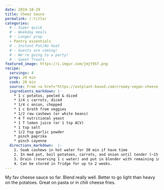 ```yaml
---
date: 2019-10-29
title: Cheez Sauce
permalink: /:title/
categories:
  # - Super quick
  # - Weekday meals
  # - Longer prep
  - Pantry essentials
  # - Instant Pot/No heat
  # - Guests are coming!
  # - We're going to a party!
  # - Sweet Treats
featured_image: https://i.imgur.com/jmjt9Sf.png
recipe:
  servings: 4
  prep: 20 min
  cook: 20 min
  source: From <a href="https://eatplant-based.com/creamy-vegan-cheese-sauce/">eatplant-based.com</a>
  ingredients_markdown: |-
    * 1 c potatos, peeled & diced
    * 1/4 c carrots, diced
    * 1/4 c onion, chopped
    * 1 c broth from veggies
    * 1/2 raw cashews (or white beans)
    * 4 T nutritional yeast
    * 1 T lemon juice (or 1 tsp ACV)
    * 1 tsp salt
    * 1/2 tsp garlic powder
    * pinch paprika
    * pinch cayenne
  directions_markdown:  |-
    1. Soak cashews in hot water for 30 min if have time
    2. In med pot, boil potatoes, carrots, and onion until tender (~15 min)
    3. Drain (reserving 1 c water) and put in blender with remaining ingredients.  Blend until smooth.
    4. Can be stored in fridge for up to 2 weeks.
---
```

My fav cheese sauce so far.  Blend really well.  Better to go light than heavy on the potatoes.  Great on pasta or in chili cheese fries.